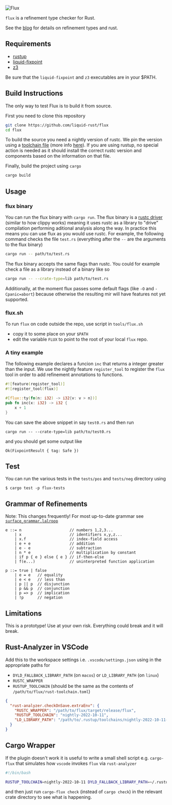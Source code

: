 
![Flux](logo.png)

`flux` is a refinement type checker for Rust.

See the [blog](https://liquid-rust.github.io/) for details on refinement types and rust.


## Requirements

- [rustup](https://rustup.rs/)
- [liquid-fixpoint](https://github.com/ucsd-progsys/liquid-fixpoint)
- [z3](https://github.com/Z3Prover/z3)

Be sure that the `liquid-fixpoint` and `z3` executables are in your $PATH.

## Build Instructions

The only way to test Flux is to build it from source.

First you need to clone this repository

```bash
git clone https://github.com/liquid-rust/flux
cd flux
```

To build the source you need a nightly version of rustc.
We pin the version using a [toolchain file](/rust-toolchain) (more info [here](https://rust-lang.github.io/rustup/overrides.html#the-toolchain-file)).
If you are using rustup, no special action is needed as it should install the correct rustc version and components based on the information on that file.

Finally, build the project using `cargo`

```bash
cargo build
```

## Usage

### flux binary

You can run the flux binary with `cargo run`.
The flux binary is a [rustc driver](https://rustc-dev-guide.rust-lang.org/rustc-driver.html?highlight=driver#the-rustc-driver-and-interface) (similar to how clippy works) meaning it uses rustc as a library to "drive" compilation performing aditional analysis along the way.
In practice this means you can use flux as you would use rustc.
For example, the following command checks the file `test.rs` (everything after the `--` are the arguments to the flux binary)

```bash
cargo run -- path/to/test.rs
```

The flux binary accepts the same flags than rustc.
You could for example check a file as a library instead of a binary like so

```bash
cargo run -- --crate-type=lib path/to/test.rs
```

Additionally, at the moment flux passes some
default flags (like `-O` and `-Cpanic=abort`) because
otherwise the resulting mir will have features
not yet supported.

### flux.sh

To run `flux` on code outside the repo, use script in `tools/flux.sh`

- copy it to some place on your `$PATH`
- edit the variable `FLUX` to point to the root of your local `flux` repo.


### A tiny example

The following example declares a funcion `inc` that returns a integer greater than the input.
We use the nightly feature `register_tool` to register the `flux` tool in order to add refinement annotations to functions.

```rust
#![feature(register_tool)]
#![register_tool(flux)]

#[flux::ty(fn(n: i32) -> i32{v: v > n})]
pub fn inc(x: i32) -> i32 {
    x + 1
}
```

You can save the above snippet in say `test0.rs` and then run

```
cargo run -- --crate-type=lib path/to/test0.rs
```

and you should get some output like

```
Ok(FixpointResult { tag: Safe })
```

## Test

You can run the various tests in the `tests/pos` and `tests/neg` directory using

```
$ cargo test -p flux-tests
```

## Grammar of Refinements

Note: This changes frequently! For most up-to-date grammar see [`surface_grammar.lalrpop`](flux-syntax/src/surface_grammar.lalrpop)

```
e ::= n                     // numbers 1,2,3...
    | x                     // identifiers x,y,z...
    | x.f                   // index-field access
    | e + e                 // addition
    | e - e                 // subtraction
    | n * e                 // multiplication by constant
    | if p { e } else { e } // if-then-else
    | f(e...)               // uninterpreted function application

p ::= true | false
    | e = e   // equality
    | e < e   // less than
    | p || p  // disjunction
    | p && p  // conjunction
    | p => p  // implication
    | !p      // negation
```

## Limitations

This is a prototype! Use at your own risk. Everything could break and it will break.


## Rust-Analyzer in VSCode

Add this to the workspace settings i.e. `.vscode/settings.json` using in the appropriate paths for

* `DYLD_FALLBACK_LIBRARY_PATH` (on `macos`) or `LD_LIBRARY_PATH` (on `linux`)
* `RUSTC_WRAPPER`
* `RUSTUP_TOOLCHAIN` (should be the same as the contents of `/path/to/flux/rust-toolchain.toml`)

```json
{
  "rust-analyzer.checkOnSave.extraEnv": {
    "RUSTC_WRAPPER": "/path/to/flux/target/release/flux",
    "RUSTUP_TOOLCHAIN": "nightly-2022-10-11",
    "LD_LIBRARY_PATH": "/path/to/.rustup/toolchains/nightly-2022-10-11-x86_64-apple-darwin/lib"
  }
}
```

## Cargo Wrapper

If the plugin doesn't work it is useful to write a small shell script e.g. `cargo-flux`
that simulates how `vscode` invokes `flux` via `rust-analyzer`

```bash
#!/bin/bash

RUSTUP_TOOLCHAIN=nightly-2022-10-11 DYLD_FALLBACK_LIBRARY_PATH=~/.rustup/toolchains/nightly-2022-10-11-x86_64-apple-darwin/lib RUSTC_WRAPPER=~/research/rust/flux/target/debug/flux cargo $@
```

and then just run `cargo-flux check` (instead of `cargo check`) in the relevant crate directory
to see what is happening.